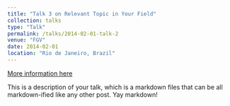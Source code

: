 ```yaml
---
title: "Talk 3 on Relevant Topic in Your Field"
collection: talks
type: "Talk"
permalink: /talks/2014-02-01-talk-2
venue: "FGV"
date: 2014-02-01
location: "Rio de Janeiro, Brazil"
---
```


[More information here](http://example2.com)

This is a description of your talk, which is a markdown files that can be all markdown-ified like any other post. Yay markdown!
